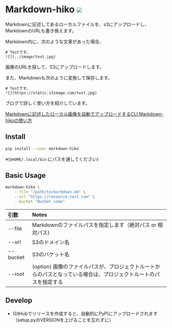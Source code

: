 # Markdown-hiko ![](https://github.com/yutaka0m/markdown-hiko/workflows/Python%20CI/badge.svg?branch=master)

Markdownに記述してあるローカルファイルを、s3にアップロードし、MarkdownのURLも書き換えます。

Markdown内に、次のような文章があった場合、

```text
# Testです。
![](../image/test.jpg)
```

画像のURLを探して、S3にアップロードします。

また、Markdownも次のように変換して保存します。

```text
# Testです。
![](https://static.s3image.com/test.jpg)
```

ブログで詳しく使い方を紹介しています。 

[Markdownに記述したローカル画像を自動でアップロードするCLI Markdown-hikoの使い方](https://tech.yutaka0m.com/entry/2020/03/18/195634/)

## Install

```bash
pip install --user markdown-hiko 
```

※(`$HOME/.local/bin` にパスを通してください)

## Basic Usage

```bash
markdown-hiko \
    --file "/path/to/markdown.md" \
    --url "https://resource.test.com" \
    --bucket "Bucket name"
```

| 引数   | Notes |
| :---------- | :----------------|
| --file | Markdownのファイルパスを指定します（絶対パス or 相対パス) |
| --url | S3のドメイン名 |
| --bucket | S3のバケット名 |
| --root  | (option) 画像のファイルパスが、プロジェクトルートからのパスとなっている場合は、プロジェクトルートのパスを指定する |

## Develop

- GitHubでリリースを作成すると、自動的にPyPIにアップロードされます（setup.pyのVERSIONを上げることを忘れずに）
